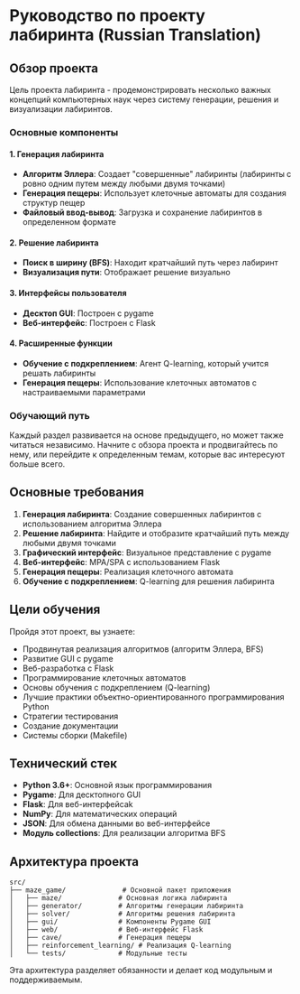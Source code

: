 # Руководство по проекту лабиринта (Russian Translation)

## Обзор проекта

Цель проекта лабиринта - продемонстрировать несколько важных концепций компьютерных наук через систему генерации, решения и визуализации лабиринтов.

### Основные компоненты

#### 1. Генерация лабиринта 
- **Алгоритм Эллера**: Создает "совершенные" лабиринты (лабиринты с ровно одним путем между любыми двумя точками)
- **Генерация пещеры**: Использует клеточные автоматы для создания структур пещер
- **Файловый ввод-вывод**: Загрузка и сохранение лабиринтов в определенном формате

#### 2. Решение лабиринта
- **Поиск в ширину (BFS)**: Находит кратчайший путь через лабиринт
- **Визуализация пути**: Отображает решение визуально

#### 3. Интерфейсы пользователя
- **Десктоп GUI**: Построен с pygame
- **Веб-интерфейс**: Построен с Flask

#### 4. Расширенные функции
- **Обучение с подкреплением**: Агент Q-learning, который учится решать лабиринты
- **Генерация пещеры**: Использование клеточных автоматов с настраиваемыми параметрами

### Обучающий путь

Каждый раздел развивается на основе предыдущего, но может также читаться независимо. Начните с обзора проекта и продвигайтесь по нему, или перейдите к определенным темам, которые вас интересуют больше всего.

## Основные требования

1. **Генерация лабиринта**: Создание совершенных лабиринтов с использованием алгоритма Эллера
2. **Решение лабиринта**: Найдите и отобразите кратчайший путь между любыми двумя точками
3. **Графический интерфейс**: Визуальное представление с pygame
4. **Веб-интерфейс**: MPA/SPA с использованием Flask
5. **Генерация пещеры**: Реализация клеточного автомата
6. **Обучение с подкреплением**: Q-learning для решения лабиринта

## Цели обучения

Пройдя этот проект, вы узнаете:
- Продвинутая реализация алгоритмов (алгоритм Эллера, BFS)
- Развитие GUI с pygame
- Веб-разработка с Flask 
- Программирование клеточных автоматов
- Основы обучения с подкреплением (Q-learning)
- Лучшие практики объектно-ориентированного программирования Python
- Стратегии тестирования
- Создание документации
- Системы сборки (Makefile)

## Технический стек

- **Python 3.6+**: Основной язык программирования
- **Pygame**: Для десктопного GUI
- **Flask**: Для веб-интерфейсаk
- **NumPy**: Для математических операций
- **JSON**: Для обмена данными во веб-интерфейсе
- **Модуль collections**: Для реализации алгоритма BFS

## Архитектура проекта

```
src/
├── maze_game/              # Основной пакет приложения
│   ├── maze/              # Основная логика лабиринта
│   ├── generator/         # Алгоритмы генерации лабиринта
│   ├── solver/            # Алгоритмы решения лабиринта
│   ├── gui/               # Компоненты Pygame GUI
│   ├── web/               # Веб-интерфейс Flask
│   ├── cave/              # Генерация пещеры
│   ├── reinforcement_learning/ # Реализация Q-learning
│   └── tests/             # Модульные тесты
```

Эта архитектура разделяет обязанности и делает код модульным и поддерживаемым.